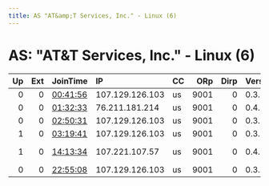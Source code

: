 ```yaml
---
title: AS "AT&amp;T Services, Inc." - Linux (6)
---
```


# AS: "AT&amp;T Services, Inc." - Linux (6)

|   Up |   Ext | JoinTime                                                                                            | IP              | CC   |   ORp |   Dirp | Version   | Contact                      | Nickname      |   eFamMembers |
|-----:|------:|:----------------------------------------------------------------------------------------------------|:----------------|:-----|------:|-------:|:----------|:-----------------------------|:--------------|--------------:|
|    0 |     0 | [00:41:56](https://metrics.torproject.org/rs.html#details/F77511DA165F7C6F7B6E1F3732DE8B3B8A4B20BA) | 107.129.126.103 | us   |  9001 |      0 | 0.3.5.8   | None                         | hacktheplanet |             1 |
|    0 |     0 | [01:32:33](https://metrics.torproject.org/rs.html#details/CCD3CE265252F0BC284358754769E2EDC7D19593) | 76.211.181.214  | us   |  9001 |      0 | 0.4.1.6   | fields@dustin.in             | RAWRELAY      |             1 |
|    0 |     0 | [02:50:31](https://metrics.torproject.org/rs.html#details/FC96D3FC6F7A7402F0671C41EC7DAF7CACE3525F) | 107.129.126.103 | us   |  9001 |      0 | 0.3.5.8   | None                         | hacktheplanet |             1 |
|    1 |     0 | [03:19:41](https://metrics.torproject.org/rs.html#details/E561DB518744468306819FB46D96E01BCA1CC1A0) | 107.129.126.103 | us   |  9001 |      0 | 0.3.5.8   | None                         | slugrelay     |             1 |
|    1 |     0 | [14:13:34](https://metrics.torproject.org/rs.html#details/992214730080EC9106EE6912E5D7D896FA348627) | 107.221.107.57  | us   |  9001 |      0 | 0.4.1.6   | Ben &lt;ben AT waldocorp dot | WaldoTOR      |             1 |
|    0 |     0 | [22:55:08](https://metrics.torproject.org/rs.html#details/8A6FE8D656B0084CD577A0C1BF15CFEFC011642E) | 107.129.126.103 | us   |  9001 |      0 | 0.3.4.11  | None                         | hacktheplanet |             1 |
